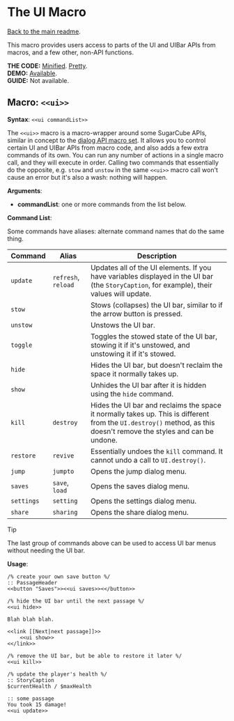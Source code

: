 # The UI Macro

[Back to the main readme](./README.md).

This macro provides users access to parts of the UI and UIBar APIs from macros, and a few other, non-API functions.

**THE CODE:** [Minified](https://github.com/ChapelR/custom-macros-for-sugarcube-2/blob/master/scripts/minified/ui-macro.min.js). [Pretty](https://github.com/ChapelR/custom-macros-for-sugarcube-2/blob/master/scripts/ui-macro.js).  
**DEMO:** [Available](http://macros.twinelab.net/demo?macro=ui).  
**GUIDE:** Not available.

## Macro: `<<ui>>`

**Syntax**: `<<ui commandList>>`

The `<<ui>>` macro is a macro-wrapper around some SugarCube APIs, similar in concept to the [dialog API macro set](./dialog-api-macro-set.md). It allows you to control certain UI and UIBar APIs from macro code, and also adds a few extra commands of its own. You can run any number of actions in a single macro call, and they will execute in order. Calling two commands that essentially do the opposite, e.g. `stow` and `unstow` in the same `<<ui>>` macro call won't cause an error but it's also a wash: nothing will happen.

**Arguments**:

 * **commandList**: one or more commands from the list below.

**Command List**:

Some commands have aliases: alternate command names that do the same thing.

|**Command**|**Alias**|**Description**|
|---|---|---|
|`update`|`refresh`, `reload`|Updates all of the UI elements. If you have variables displayed in the UI bar (the `StoryCaption`, for example), their values will update.|
|`stow`| |Stows (collapses) the UI bar, similar to if the arrow button is pressed.|
|`unstow`| |Unstows the UI bar.|
|`toggle`| |Toggles the stowed state of the UI bar, stowing it if it's unstowed, and unstowing it if it's stowed.|
|`hide`| |Hides the UI bar, but doesn't reclaim the space it normally takes up.|
|`show`| |Unhides the UI bar after it is hidden using the `hide` command.|
|`kill`|`destroy`|Hides the UI bar and reclaims the space it normally takes up. This is different from the `UI.destroy()` method, as this doesn't remove the styles and can be undone.|
|`restore`|`revive`|Essentially undoes the `kill` command. It cannot undo a call to `UI.destroy()`.|
|`jump`|`jumpto`|Opens the jump dialog menu.|
|`saves`|`save`, `load`|Opens the saves dialog menu.|
|`settings`|`setting`|Opens the settings dialog menu.|
|`share`|`sharing`|Opens the share dialog menu.|

> [!TIP]
> The last group of commands above can be used to access UI bar menus without needing the UI bar.

**Usage**:
```
/% create your own save button %/
:: PassageHeader
<<button "Saves">><<ui saves>><</button>>

/% hide the UI bar until the next passage %/
<<ui hide>>

Blah blah blah.

<<link [[Next|next passage]]>>
    <<ui show>>
<</link>>

/% remove the UI bar, but be able to restore it later %/
<<ui kill>>

/% update the player's health %/
:: StoryCaption
$currentHealth / $maxHealth

:: some passage
You took 15 damage!
<<ui update>>
```